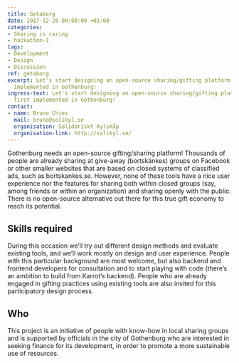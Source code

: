 ```yaml
---
title: Getaborg
date: 2017-12-20 00:00:00 +01:00
categories:
- Sharing is caring
- hackathon-1
tags:
- Development
- Design
- Discussion
ref: getaborg
excerpt: Let's start designing an open-source sharing/gifting platform to be first
  implemented in Gothenburg!
ingress-text: Let's start designing an open-source sharing/gifting platform to be
  first implemented in Gothenburg!
contact:
- name: Bruno Chies
  mail: bruno@solikyl.se
  organisation: Solidariskt Kylskåp
  organisation-link: http://solikyl.se/
---
```


Gothenburg needs an open-source gifting/sharing platform! Thousands of people are already sharing at give-away (bortskänkes) groups on Facebook or other smaller websites that are based on closed systems of classified ads, such as bortskankes.se. However, none of these tools have a nice user experience nor the features for sharing both within closed groups (say, among friends or within an organization) and sharing openly with the public. There is no open-source alternative out there for this true gift economy to reach its potential.

## Skills required

During this occasion we’ll try out different design methods and evaluate existing tools, and we’ll work mostly on design and user experience. People with this particular background are most welcome, but also backend and frontend developers for consultation and to start playing with code (there’s an ambition to build from Karrot’s backend). People who are already engaged in gifting practices using existing tools are also invited for this participatory design process.

## Who

This project is an initiative of people with know-how in local sharing groups and is supported by officials in the city of Gothenburg who are interested in seeking finance for its development, in order to promote a more sustainable use of resources.
